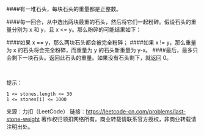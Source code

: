 ####有一堆石头，每块石头的重量都是正整数。

####每一回合，从中选出两块最重的石头，然后将它们一起粉碎。假设石头的重量分别为 x 和 y，且 x <= y。那么粉碎的可能结果如下：

####如果 x == y，那么两块石头都会被完全粉碎；
####如果 x != y，那么重量为 x 的石头将会完全粉碎，而重量为 y 的石头新重量为 y-x。
####最后，最多只会剩下一块石头。返回此石头的重量。如果没有石头剩下，就返回 0。

 

提示：
```
1 <= stones.length <= 30
1 <= stones[i] <= 1000
```

来源：力扣（LeetCode）
链接：https://leetcode-cn.com/problems/last-stone-weight
著作权归领扣网络所有。商业转载请联系官方授权，非商业转载请注明出处。
